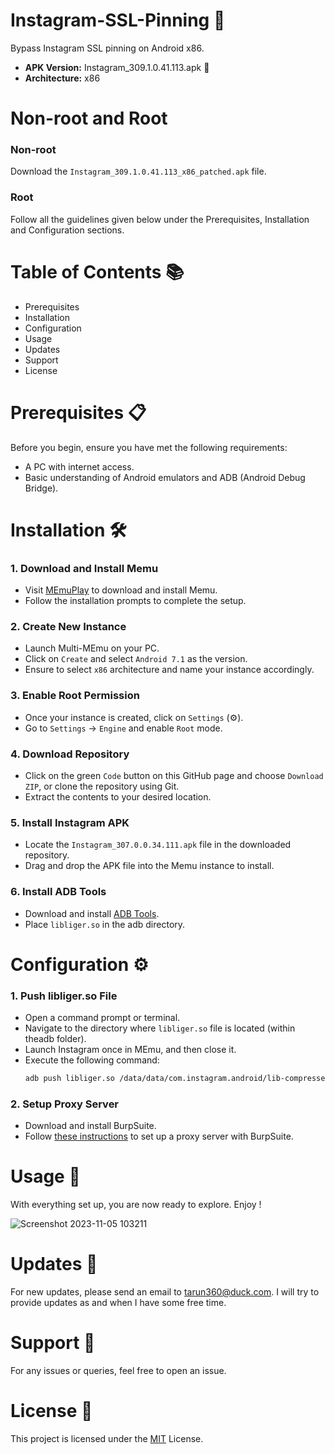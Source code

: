 # Instagram-SSL-Pinning 🚀
Bypass Instagram SSL pinning on Android x86.

- **APK Version:** Instagram_309.1.0.41.113.apk 🎯
- **Architecture:** x86

# Non-root and Root
### Non-root
Download the `Instagram_309.1.0.41.113_x86_patched.apk` file.
### Root
Follow all the guidelines given below under the Prerequisites, Installation and Configuration sections.

# Table of Contents 📚

- Prerequisites
- Installation
- Configuration
- Usage
- Updates
- Support
- License


# Prerequisites 📋

Before you begin, ensure you have met the following requirements:
- A PC with internet access.
- Basic understanding of Android emulators and ADB (Android Debug Bridge).

# Installation 🛠️

### 1. **Download and Install Memu**
   - Visit [MEmuPlay](https://www.memuplay.com) to download and install Memu.
   - Follow the installation prompts to complete the setup.

### 2. **Create New Instance**
   - Launch Multi-MEmu on your PC.
   - Click on `Create` and select `Android 7.1` as the version.
   - Ensure to select `x86` architecture and name your instance accordingly.

### 3. **Enable Root Permission**
   - Once your instance is created, click on `Settings` (⚙️).
   - Go to `Settings` -> `Engine` and enable `Root` mode.

### 4. **Download Repository**
   - Click on the green `Code` button on this GitHub page and choose `Download ZIP`, or clone the repository using Git.
   - Extract the contents to your desired location.

### 5. **Install Instagram APK**
   - Locate the `Instagram_307.0.0.34.111.apk` file in the downloaded repository.
   - Drag and drop the APK file into the Memu instance to install.

### 6. **Install ADB Tools**
   - Download and install [ADB Tools](https://developer.android.com/studio/releases/platform-tools).
   - Place `libliger.so` in the adb directory.

# Configuration ⚙️

### 1. **Push libliger.so File**
   - Open a command prompt or terminal.
   - Navigate to the directory where `libliger.so` file is located (within theadb folder).
   - Launch Instagram once in MEmu, and then close it.
   - Execute the following command:
     ```bash
     adb push libliger.so /data/data/com.instagram.android/lib-compressed/libliger.so
     ```

### 2. **Setup Proxy Server**
   - Download and install BurpSuite.
   - Follow [these instructions](https://portswigger.net/burp/documentation/desktop/mobile/config-android-device) to set up a proxy server with BurpSuite.

# Usage 🚀

With everything set up, you are now ready to explore. Enjoy !

![Screenshot 2023-11-05 103211](https://i.imgur.com/qAnKhED.png)

# Updates 🔄

For new updates, please send an email to tarun360@duck.com. I will try to provide updates as and when I have some free time.

# Support 💬

For any issues or queries, feel free to open an issue.

# License 📜

This project is licensed under the [MIT](https://choosealicense.com/licenses/mit/) License.
